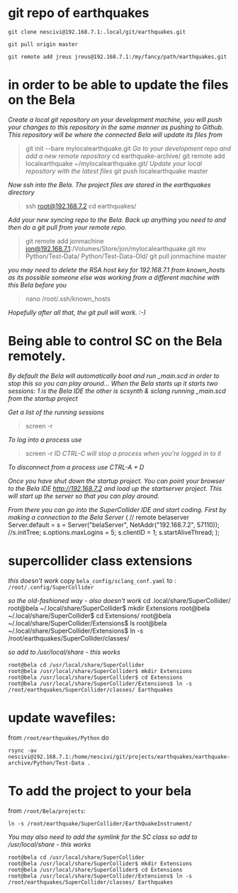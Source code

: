 # git repo of earthquakes

    git clone nescivi@192.168.7.1:.local/git/earthquakes.git

    git pull origin master

    git remote add jreus jreus@192.168.7.1:/my/fancy/path/earthquakes.git

# in order to be able to update the files on the Bela

*Create a local git repository on your development machine, you will push your*
*changes to this repository in the same manner as pushing to Github.*
*This repository will be where the connected Bela will update its files from*
> git init --bare mylocalearthquake.git
*Go to your development repo and add a new remote repository*
> cd earthquake-archive/
> git remote add localearthquake ~/mylocalearthquake.git/
*Update your local repository with the latest files*
> git push localearthquake master

*Now ssh into the Bela. The project files are stored in the earthquakes directory*
> ssh root@192.168.7.2
> cd earthquakes/

*Add your new syncing repo to the Bela. Back up anything you need to and then do*
*a git pull from your remote repo.*
> git remote add jonmachine jon@192.168.7.1:/Volumes/Store/jon/mylocalearthquake.git
> mv Python/Test-Data/ Python/Test-Data-Old/
> git pull jonmachine master

*you may need to delete the RSA host key for 192.168.7.1 from known_hosts as its*
*possible someone else was working from a different machine with this Bela before you*
> nano /root/.ssh/known_hosts

*Hopefully after all that, the git pull will work. :-)*


# Being able to control SC on the Bela remotely.

*By default the Bela will automatically boot and run _main.scd*
*in order to stop this so you can play around...*
*When the Bela starts up it starts two sessions: 1 is the Bela IDE*
*the other is scsynth & sclang running _main.scd from the startup project*

*Get a list of the running sessions*
> screen -r

*To log into a process use*
> screen -r ID
*CTRL-C will stop a process when you're logged in to it*

*To disconnect from a process use CTRL-A + D*

*Once you have shut down the startup project. You can point your browser to the*
*Bela IDE http://192.168.7.2 and load up the startserver project. This will start*
*up the server so that you can play around.*

*From there you can go into the SuperCollider IDE and start coding.*
*First by making a connection to the Bela Server*
( // remote belaserver
Server.default = s = Server("belaServer", NetAddr("192.168.7.2", 57110));
//s.initTree;
s.options.maxLogins = 5;
s.clientID = 1;
s.startAliveThread;
);





# supercollider class extensions

*this doesn't work*
copy `bela_config/sclang_conf.yaml` to : `/root/.config/SuperCollider`

*so the old-fashioned way - also doesn't work*
    cd .local/share/SuperCollider/
    root@bela ~/.local/share/SuperCollider$ mkdir Extensions
    root@bela ~/.local/share/SuperCollider$ cd Extensions/
    root@bela ~/.local/share/SuperCollider/Extensions$ ls
    root@bela ~/.local/share/SuperCollider/Extensions$ ln -s /root/earthquakes/SuperCollider/classes/

*so add to /usr/local/share - this works*

    root@bela cd /usr/local/share/SuperCollider
    root@bela /usr/local/share/SuperCollider$ mkdir Extensions
    root@bela /usr/local/share/SuperCollider$ cd Extensions
    root@bela /usr/local/share/SuperCollider/Extensions$ ln -s /root/earthquakes/SuperCollider/classes/ Earthquakes



# update wavefiles:

from `/root/earthquakes/Python`
do

    rsync -av nescivi@192.168.7.1:/home/nescivi/git/projects/earthquakes/earthquake-archive/Python/Test-Data .

# To add the project to your bela
from `/root/Bela/projects`:

    ln -s /root/earthquake/SuperCollider/EarthQuakeInstrument/

*You may also need to add the symlink for the SC class*
*so add to /usr/local/share - this works*

    root@bela cd /usr/local/share/SuperCollider
    root@bela /usr/local/share/SuperCollider$ mkdir Extensions
    root@bela /usr/local/share/SuperCollider$ cd Extensions
    root@bela /usr/local/share/SuperCollider/Extensions$ ln -s /root/earthquakes/SuperCollider/classes/ Earthquakes
